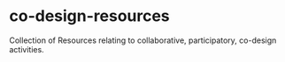 # co-design-resources
Collection of Resources relating to collaborative, participatory, co-design activities.
